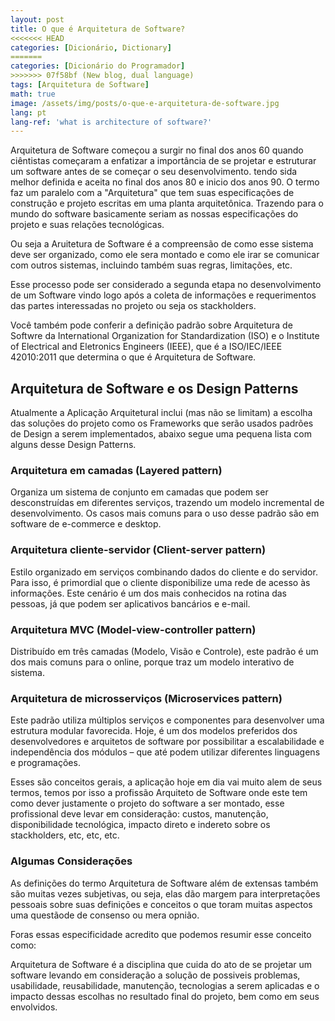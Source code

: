 ```yaml
---
layout: post
title: O que é Arquitetura de Software?
<<<<<<< HEAD
categories: [Dicionário, Dictionary]
=======
categories: [Dicionário do Programador]
>>>>>>> 07f58bf (New blog, dual language)
tags: [Arquitetura de Software]
math: true
image: /assets/img/posts/o-que-e-arquitetura-de-software.jpg
lang: pt
lang-ref: 'what is architecture of software?'
---
```


Arquitetura de Software começou a surgir no final dos anos 60 quando ciêntistas começaram a enfatizar a importância de se projetar e estruturar um software antes de se começar o seu desenvolvimento. <!--more-->tendo sida melhor definida e aceita no final dos anos 80 e inicio dos anos 90.
O termo faz um paralelo com a "Arquitetura" que tem suas especificações de construção e projeto escritas em uma planta arquitetônica. Trazendo para o mundo do software basicamente seriam as nossas especificações do projeto e suas relações tecnológicas.

Ou seja a Aruitetura de Software é a compreensão de como esse sistema deve ser organizado, como ele sera montado e como ele irar se comunicar com outros sistemas, incluindo também suas regras, limitações, etc.

Esse processo pode ser considerado a segunda etapa no desenvolvimento de um Software vindo logo após a coleta de informações e requerimentos das partes interessadas no projeto ou seja os stackholders.

Você também pode conferir a definição padrão sobre Arquitetura de Softwre da International Organization for Standardization (ISO) e o Institute of Electrical and Eletronics Engineers (IEEE), que é a ISO/IEC/IEEE 42010:2011 que determina o que é Arquitetura de Software.

## Arquitetura de Software e os Design Patterns

Atualmente a Aplicação Arquitetural inclui (mas não se limitam) a escolha das soluções do projeto como os Frameworks que serão usados padrões de Design a serem implementados, abaixo segue uma pequena lista com alguns desse Design Patterns.

### Arquitetura em camadas (Layered pattern)

Organiza um sistema de conjunto em camadas que podem ser desconstruídas em diferentes serviços, trazendo um modelo incremental de desenvolvimento. Os casos mais comuns para o uso desse padrão são em software de e-commerce e desktop.

### Arquitetura cliente-servidor (Client-server pattern)

Estilo organizado em serviços combinando dados do cliente e do servidor. Para isso, é primordial que o cliente disponibilize uma rede de acesso às informações. Este cenário é um dos mais conhecidos na rotina das pessoas, já que podem ser aplicativos bancários e e-mail.

### Arquitetura MVC (Model-view-controller pattern)

Distribuído em três camadas (Modelo, Visão e Controle), este padrão é um dos mais comuns para o online, porque traz um modelo interativo de sistema.

### Arquitetura de microsserviços (Microservices pattern)

Este padrão utiliza múltiplos serviços e componentes para desenvolver uma estrutura modular favorecida. Hoje, é um dos modelos preferidos dos desenvolvedores e arquitetos de software por possibilitar a escalabilidade e independência dos módulos – que até podem utilizar diferentes linguagens e programações.

Esses são conceitos gerais, a aplicação hoje em dia vai muito alem de seus termos, temos por isso a profissão Arquiteto de Software onde este tem como dever justamente o projeto do software a ser montado, esse profissional deve levar em consideração: custos, manutenção, disponibilidade tecnológica, impacto direto e indereto sobre os stackholders, etc, etc, etc.

### Algumas Considerações

As definições do termo <span>Arquitetura de Software</span> além de extensas também são muitas vezes subjetivas, ou seja, elas dão margem para interpretações pessoais sobre suas definições e conceitos o que toram muitas aspectos uma questãode de consenso ou mera opnião.

Foras essas especificidade acredito que podemos resumir esse conceito como:

<span>Arquitetura de Software é a disciplina que cuida do ato de se projetar um software levando em consideração a solução de possiveis problemas, usabilidade, reusabilidade, manutenção, tecnologias a serem aplicadas e o impacto dessas escolhas no resultado final do projeto, bem como em seus envolvidos.</span>

<!--

#######################

DIferença entre Arquitetura de Software e Design de Software

##########################

Requiriments Engineering -> Analysis -> Design -> Development -> Testing -> Acceptance -> Deployment -> Maintenance and Update.
Fonte: https://youtu.be/lTkL1oIMiaU?t=145


Best explication

-->
